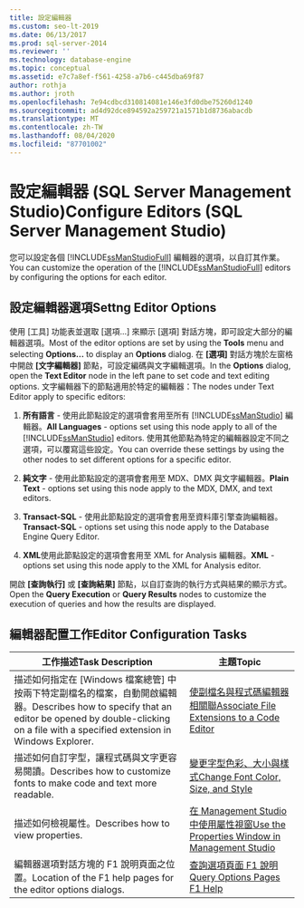 ```yaml
---
title: 設定編輯器
ms.custom: seo-lt-2019
ms.date: 06/13/2017
ms.prod: sql-server-2014
ms.reviewer: ''
ms.technology: database-engine
ms.topic: conceptual
ms.assetid: e7c7a8ef-f561-4258-a7b6-c445dba69f87
author: rothja
ms.author: jroth
ms.openlocfilehash: 7e94cdbcd310814081e146e3fd0dbe75260d1240
ms.sourcegitcommit: ad4d92dce894592a259721a1571b1d8736abacdb
ms.translationtype: MT
ms.contentlocale: zh-TW
ms.lasthandoff: 08/04/2020
ms.locfileid: "87701002"
---
```

# <a name="configure-editors-sql-server-management-studio"></a><span data-ttu-id="b4e65-102">設定編輯器 (SQL Server Management Studio)</span><span class="sxs-lookup"><span data-stu-id="b4e65-102">Configure Editors (SQL Server Management Studio)</span></span>
  <span data-ttu-id="b4e65-103">您可以設定各個 [!INCLUDE[ssManStudioFull](../../includes/ssmanstudiofull-md.md)] 編輯器的選項，以自訂其作業。</span><span class="sxs-lookup"><span data-stu-id="b4e65-103">You can customize the operation of the [!INCLUDE[ssManStudioFull](../../includes/ssmanstudiofull-md.md)] editors by configuring the options for each editor.</span></span>  
  
## <a name="settng-editor-options"></a><span data-ttu-id="b4e65-104">設定編輯器選項</span><span class="sxs-lookup"><span data-stu-id="b4e65-104">Settng Editor Options</span></span>  
 <span data-ttu-id="b4e65-105">使用 [工具]  功能表並選取 [選項...]  來顯示 [選項]  對話方塊，即可設定大部分的編輯器選項。</span><span class="sxs-lookup"><span data-stu-id="b4e65-105">Most of the editor options are set by using the **Tools** menu and selecting **Options...** to display an **Options** dialog.</span></span> <span data-ttu-id="b4e65-106">在 **[選項]** 對話方塊於左窗格中開啟 **[文字編輯器]** 節點，可設定編碼與文字編輯選項。</span><span class="sxs-lookup"><span data-stu-id="b4e65-106">In the **Options** dialog, open the **Text Editor** node in the left pane to set code and text editing options.</span></span> <span data-ttu-id="b4e65-107">文字編輯器下的節點適用於特定的編輯器：</span><span class="sxs-lookup"><span data-stu-id="b4e65-107">The nodes under Text Editor apply to specific editors:</span></span>  
  
1.  <span data-ttu-id="b4e65-108">**所有語言** - 使用此節點設定的選項會套用至所有 [!INCLUDE[ssManStudio](../../includes/ssmanstudio-md.md)] 編輯器。</span><span class="sxs-lookup"><span data-stu-id="b4e65-108">**All Languages** - options set using this node apply to all of the [!INCLUDE[ssManStudio](../../includes/ssmanstudio-md.md)] editors.</span></span> <span data-ttu-id="b4e65-109">使用其他節點為特定的編輯器設定不同之選項，可以覆寫這些設定。</span><span class="sxs-lookup"><span data-stu-id="b4e65-109">You can override these settings by using the other nodes to set different options for a specific editor.</span></span>  
  
2.  <span data-ttu-id="b4e65-110">**純文字** - 使用此節點設定的選項會套用至 MDX、DMX 與文字編輯器。</span><span class="sxs-lookup"><span data-stu-id="b4e65-110">**Plain Text** - options set using this node apply to the MDX, DMX, and text editors.</span></span>  
  
3.  <span data-ttu-id="b4e65-111">**Transact-SQL** - 使用此節點設定的選項會套用至資料庫引擎查詢編輯器。</span><span class="sxs-lookup"><span data-stu-id="b4e65-111">**Transact-SQL** - options set using this node apply to the Database Engine Query Editor.</span></span>  
  
4.  <span data-ttu-id="b4e65-112">**XML**使用此節點設定的選項會套用至 XML for Analysis 編輯器。</span><span class="sxs-lookup"><span data-stu-id="b4e65-112">**XML** - options set using this node apply to the XML for Analysis editor.</span></span>  
  
 <span data-ttu-id="b4e65-113">開啟 **[查詢執行]** 或 **[查詢結果]** 節點，以自訂查詢的執行方式與結果的顯示方式。</span><span class="sxs-lookup"><span data-stu-id="b4e65-113">Open the **Query Execution** or **Query Results** nodes to customize the execution of queries and how the results are displayed.</span></span>  
  
## <a name="editor-configuration-tasks"></a><span data-ttu-id="b4e65-114">編輯器配置工作</span><span class="sxs-lookup"><span data-stu-id="b4e65-114">Editor Configuration Tasks</span></span>  
  
|<span data-ttu-id="b4e65-115">工作描述</span><span class="sxs-lookup"><span data-stu-id="b4e65-115">Task Description</span></span>|<span data-ttu-id="b4e65-116">主題</span><span class="sxs-lookup"><span data-stu-id="b4e65-116">Topic</span></span>|  
|----------------------|-----------|  
|<span data-ttu-id="b4e65-117">描述如何指定在 [Windows 檔案總管] 中按兩下特定副檔名的檔案，自動開啟編輯器。</span><span class="sxs-lookup"><span data-stu-id="b4e65-117">Describes how to specify that an editor be opened by double-clicking on a file with a specified extension in Windows Explorer.</span></span>|[<span data-ttu-id="b4e65-118">使副檔名與程式碼編輯器相關聯</span><span class="sxs-lookup"><span data-stu-id="b4e65-118">Associate File Extensions to a Code Editor</span></span>](associate-file-extensions-to-a-code-editor.md)|  
|<span data-ttu-id="b4e65-119">描述如何自訂字型，讓程式碼與文字更容易閱讀。</span><span class="sxs-lookup"><span data-stu-id="b4e65-119">Describes how to customize fonts to make code and text more readable.</span></span>|[<span data-ttu-id="b4e65-120">變更字型色彩、大小與樣式</span><span class="sxs-lookup"><span data-stu-id="b4e65-120">Change Font Color, Size, and Style</span></span>](change-font-color-size-and-style.md)|  
|<span data-ttu-id="b4e65-121">描述如何檢視屬性。</span><span class="sxs-lookup"><span data-stu-id="b4e65-121">Describes how to view properties.</span></span>|[<span data-ttu-id="b4e65-122">在 Management Studio 中使用屬性視窗</span><span class="sxs-lookup"><span data-stu-id="b4e65-122">Use the Properties Window in Management Studio</span></span>](use-the-properties-window-in-management-studio.md)|  
|<span data-ttu-id="b4e65-123">編輯器選項對話方塊的 F1 說明頁面之位置。</span><span class="sxs-lookup"><span data-stu-id="b4e65-123">Location of the F1 help pages for the editor options dialogs.</span></span>|[<span data-ttu-id="b4e65-124">查詢選項頁面 F1 說明</span><span class="sxs-lookup"><span data-stu-id="b4e65-124">Query Options Pages F1 Help</span></span>](../../database-engine/query-options-pages-f1-help.md)|  
  
  
